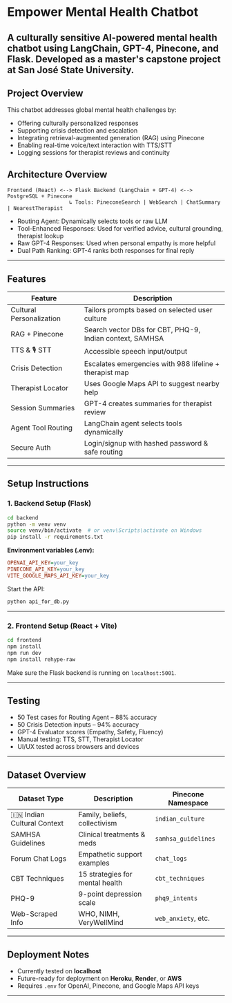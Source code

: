 # Empower Mental Health Chatbot

A culturally sensitive AI-powered mental health chatbot using LangChain, GPT-4, Pinecone, and Flask. Developed as a master's capstone project at San José State University.
---
## Project Overview

This chatbot addresses global mental health challenges by:

- Offering culturally personalized responses  
- Supporting crisis detection and escalation  
- Integrating retrieval-augmented generation (RAG) using Pinecone  
- Enabling real-time voice/text interaction with TTS/STT  
- Logging sessions for therapist reviews and continuity  

## Architecture Overview
```
Frontend (React) <--> Flask Backend (LangChain + GPT-4) <--> PostgreSQL + Pinecone
                    ↳ Tools: PineconeSearch | WebSearch | ChatSummary | NearestTherapist
```

- Routing Agent: Dynamically selects tools or raw LLM  
- Tool-Enhanced Responses: Used for verified advice, cultural grounding, therapist lookup  
- Raw GPT-4 Responses: Used when personal empathy is more helpful  
- Dual Path Ranking: GPT-4 ranks both responses for final reply  

---
## Features

| Feature | Description |
|--------|-------------|
| Cultural Personalization | Tailors prompts based on selected user culture |
| RAG + Pinecone | Search vector DBs for CBT, PHQ-9, Indian context, SAMHSA |
| TTS & 🎙️ STT | Accessible speech input/output |
| Crisis Detection | Escalates emergencies with 988 lifeline + therapist map |
| Therapist Locator | Uses Google Maps API to suggest nearby help |
| Session Summaries | GPT-4 creates summaries for therapist review |
| Agent Tool Routing | LangChain agent selects tools dynamically |
| Secure Auth | Login/signup with hashed password & safe routing |

---

## Setup Instructions

###  1. Backend Setup (Flask)

```bash
cd backend
python -m venv venv
source venv/bin/activate  # or venv\Scripts\activate on Windows
pip install -r requirements.txt
```

**Environment variables (.env):**
```ini
OPENAI_API_KEY=your_key
PINECONE_API_KEY=your_key
VITE_GOOGLE_MAPS_API_KEY=your_key
```

Start the API:
```bash
python api_for_db.py
```

---

### 2. Frontend Setup (React + Vite)

```bash
cd frontend
npm install
npm run dev
npm install rehype-raw
```

Make sure the Flask backend is running on `localhost:5001`.

---

## Testing

- 50 Test cases for Routing Agent – 88% accuracy  
- 50 Crisis Detection inputs – 94% accuracy  
- GPT-4 Evaluator scores (Empathy, Safety, Fluency)  
- Manual testing: TTS, STT, Therapist Locator  
- UI/UX tested across browsers and devices  

---

## Dataset Overview

| Dataset Type | Description | Pinecone Namespace |
|--------------|-------------|--------------------|
| 🇮🇳 Indian Cultural Context | Family, beliefs, collectivism | `indian_culture` |
| SAMHSA Guidelines | Clinical treatments & meds | `samhsa_guidelines` |
| Forum Chat Logs | Empathetic support examples | `chat_logs` |
| CBT Techniques | 15 strategies for mental health | `cbt_techniques` |
| PHQ-9 | 9-point depression scale | `phq9_intents` |
| Web-Scraped Info | WHO, NIMH, VeryWellMind | `web_anxiety`, etc. |

---

## Deployment Notes

- Currently tested on **localhost**
- Future-ready for deployment on **Heroku**, **Render**, or **AWS**
- Requires `.env` for OpenAI, Pinecone, and Google Maps API keys
---

